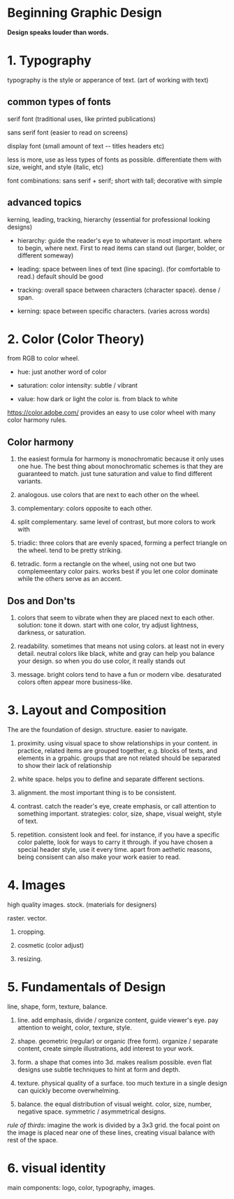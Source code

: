 Beginning Graphic Design
===

**Design speaks louder than words.**

<!---------------------------------------------------------------------------->
# 1. Typography
<!---------------------------------------------------------------------------->

typography is the style or apperance of text. (art of working with text)

## common types of fonts

serif font (traditional uses, like printed publications)

sans serif font (easier to read on screens)

display font (small amount of text -- titles headers etc)

less is more, use as less types of fonts as possible. differentiate them with size, weight, and style (italic, etc)

font combinations: sans serif + serif; short with tall; decorative with simple

## advanced topics

kerning, leading, tracking, hierarchy (essential for professional looking designs)

* hierarchy: guide the reader's eye to whatever is most important. where to begin, where next. First to read items can stand out (larger, bolder, or different someway)

* leading: space between lines of text (line spacing). (for comfortable to read.) default should be good

* tracking: overall space between characters (character space). dense / span. 

* kerning: space between specific characters. (varies across words)

<!---------------------------------------------------------------------------->
# 2. Color (Color Theory)
<!---------------------------------------------------------------------------->

from RGB to color wheel. 

* hue: just another word of color

* saturation: color intensity: subtle / vibrant

* value: how dark or light the color is. from black to white

https://color.adobe.com/ provides an easy to use color wheel with many color harmony rules.

## Color harmony

1. the easiest formula for harmony is monochromatic because it only uses one hue. The best thing about monochromatic schemes is that they are guaranteed to match. just tune saturation and value to find different variants.

2. analogous. use colors that are next to each other on the wheel.

3. complementary: colors opposite to each other.

4. split complementary. same level of contrast, but more colors to work with

5. triadic: three colors that are evenly spaced, forming a perfect triangle on the wheel. tend to be pretty striking.

6. tetradic. form a rectangle on the wheel, using not one but two complemeentary color pairs. works best if you let one color dominate while the others serve as an accent.

## Dos and Don'ts

1. colors that seem to vibrate when they are placed next to each other. solution: tone it down. start with one color, try adjust lightness, darkness, or saturation.

2. readability. sometimes that means not using colors. at least not in every detail. neutral colors like black, white and gray can help you balance your design. so when you do use color, it really stands out

3. message. bright colors tend to have a fun or modern vibe. desaturated colors often appear more business-like.

<!---------------------------------------------------------------------------->
# 3. Layout and Composition
<!---------------------------------------------------------------------------->

The are the foundation of design. structure. easier to navigate.

1. proximity. using visual space to show relationships in your content. in practice, related items are grouped together, e.g. blocks of texts, and elements in a grpahic. groups that are not related should be separated to show their lack of relationship

2. white space. helps you to define and separate different sections.

3. alignment. the most important thing is to be consistent.

4. contrast. catch the reader's eye, create emphasis, or call attention to something important. strategies: color, size, shape, visual weight, style of text.

5. repetition. consistent look and feel. for instance, if you have a specific color palette, look for ways to carry it through. if you have chosen a special header style, use it every time. apart from aethetic reasons, being consisent can also make your work easier to read.


<!---------------------------------------------------------------------------->
# 4. Images
<!---------------------------------------------------------------------------->

high quality images. stock. (materials for designers)

raster. vector.

1. cropping.

2. cosmetic (color adjust)

3. resizing.

<!---------------------------------------------------------------------------->
# 5. Fundamentals of Design
<!---------------------------------------------------------------------------->

line, shape, form, texture, balance.

1. line. add emphasis, divide / organize content, guide viewer's eye. pay attention to weight, color, texture, style.

2. shape. geometric (regular) or organic (free form). organize / separate content, create simple illustrations, add interest to your work.

3. form. a shape that comes into 3d. makes realism possible. even flat designs use subtle techniques to hint at form and depth.

4. texture. physical quality of a surface. too much texture in a single design can quickly become overwhelming.

5. balance. the equal distribution of visual weight. color, size, number, negative space. symmetric / asymmetrical designs.

*rule of thirds*: imagine the work is divided by a 3x3 grid. the focal point on the image is placed near one of these lines, creating visual balance with rest of the space.


# 6. visual identity

main components: logo, color, typography, images.
